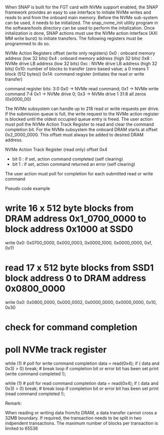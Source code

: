 When SNAP is built for the FGT card with NVMe support enabled, the SNAP framework provides an easy to use interface to initiate NVMe writes and reads to and from the onboard main memory. Before the NVMe sub-system can be used, it needs to be initialized. The snap_nvme_init utility program in the software/tools directory can be used to perform the initalization. 
Once initalization is done,  SNAP actions must use the NVMe action interface (AXI MM write burst) to initiate transfers. The following registers must be programmed to do so.

NVMe Action Registers
offset (write only registers)
  0x0 :  onboard memory address (low  32 bits)
  0x4 :  onboard memory address (high 32 bits) 
  0x8 :  NVMe drive LB address  (low  32 bits)
  0xc :  NVMe drive LB address  (high 32 bits)
  0x10:  number of blocks to transfer (zero based value; a 0 means 1 block (512 bytes)) 
  0x14:  command register (initiates the read or write transfer)

command register bits:
  3:0   0x0 -> NVMe read command; 0x1 -> NVMe write command
  7:4   0x1 -> NVMe drive 0;      0x3 -> NVMe drive 1
 31:8   all zeros (0x0000_00)  	
  

The NVMe subsystem can handle up to 218 read or write requests per drive. If the submission queue is full, the write request to the NVMe action register is blocked until the oldest occupied queue entry is freed. The user action must poll the NVMe Action Track Register to read and clear the command completion bit.
For the NVMe subsystem the onboard DRAM starts at offset 0x2_0000_0000. This offset must always be added to desired DRAM address. 

NVMe Action Track Register (read only)
  offset 0x4
  - bit 0 : if set, action command completed (self clearing)
  - bit 1 : if set, action command returned an error (self clearing)

The user action must poll for completion for each submitted read or write command  

Pseudo code example

 # write 16 x 512 byte blocks from DRAM address 0x1_0700_0000 to block address 0x1000 at SSD0
 write 0x0: 0x0700_0000, 0x000_0003, 0x0000_1000, 0x0000_0000, 0xf,  0x11 

 # read  17 x 512 byte blocks from SSD1 block address 0 to DRAM address 0x0800_0000
 write 0x0: 0x0800_0000, 0x000_0002, 0x0000_0000, 0x0000_0000, 0x10, 0x30  

 # check for command completion
 # poll NVMe track register
 while (1) # poll for write command completion
    data = read(0x4);
    if ( data and 0x3) > 0) break;  # break loop if completion bit or error bit has been set
 print  (write command completed !);

 while (1) # poll for read command completion
    data = read(0x4);
    if ( data and 0x3) > 0) break;  # break loop if completion bit or error bit has been set
 print  (read command completed !); 


Remark:

When reading or writing data from/to DRAM, a data transfer cannot cross a 32MB boundary. If required, the transaction needs to be split in two indpendent transactions.
The maximum number of blocks per transaction is limited to 65536

